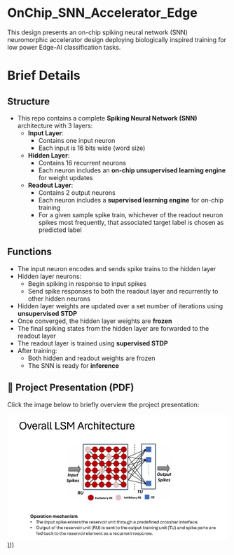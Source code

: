 # OnChip_SNN_Accelerator_Edge
This design presents an on-chip spiking neural network (SNN) neuromorphic accelerator design deploying biologically inspired training for low power Edge-AI classification tasks.


# Brief Details

## Structure

- This repo contains a complete **Spiking Neural Network (SNN)** architecture with 3 layers:
  - **Input Layer**:
    - Contains one input neuron
    - Each input is 16 bits wide (word size)
  - **Hidden Layer**:
    - Contains 16 recurrent neurons
    - Each neuron includes an **on-chip unsupervised learning engine** for weight updates
  - **Readout Layer**:
    - Contains 2 output neurons
    - Each neuron includes a **supervised learning engine** for on-chip training
    - For a given sample spike train, whichever of the readout neuron spikes most frequently, that associated target label is chosen as predicted label

## Functions

- The input neuron encodes and sends spike trains to the hidden layer
- Hidden layer neurons:
  - Begin spiking in response to input spikes
  - Send spike responses to both the readout layer and recurrently to other hidden neurons
- Hidden layer weights are updated over a set number of iterations using **unsupervised STDP**
- Once converged, the hidden layer weights are **frozen**
- The final spiking states from the hidden layer are forwarded to the readout layer
- The readout layer is trained using **supervised STDP**
- After training:
  - Both hidden and readout weights are frozen
  - The SNN is ready for **inference**



## 📄 Project Presentation (PDF)

Click the image below to briefly overview the project presentation:

[![Project Report Preview](https://github.com/muhammadfarhan720/OnChip_SNN_Accelerator_Edge/blob/main/image/project_thumbnail.jpg))](https://github.com/muhammadfarhan720/OnChip_SNN_Accelerator_Edge/blob/main/Presentation_Neuromorph_Accelerator.pdf)))
